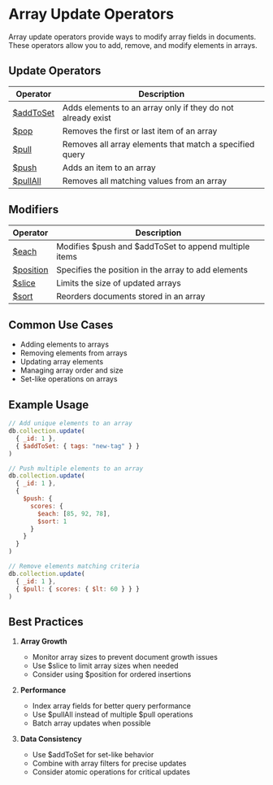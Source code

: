 # Array Update Operators

Array update operators provide ways to modify array fields in documents. These operators allow you to add, remove, and modify elements in arrays.

## Update Operators

| Operator | Description |
|----------|-------------|
| [$addToSet](addToSet.md) | Adds elements to an array only if they do not already exist |
| [$pop](pop.md) | Removes the first or last item of an array |
| [$pull](pull.md) | Removes all array elements that match a specified query |
| [$push](push.md) | Adds an item to an array |
| [$pullAll](pullAll.md) | Removes all matching values from an array |

## Modifiers

| Operator | Description |
|----------|-------------|
| [$each](each.md) | Modifies $push and $addToSet to append multiple items |
| [$position](position.md) | Specifies the position in the array to add elements |
| [$slice](slice.md) | Limits the size of updated arrays |
| [$sort](sort.md) | Reorders documents stored in an array |

## Common Use Cases

- Adding elements to arrays
- Removing elements from arrays
- Updating array elements
- Managing array order and size
- Set-like operations on arrays

## Example Usage

```javascript
// Add unique elements to an array
db.collection.update(
  { _id: 1 },
  { $addToSet: { tags: "new-tag" } }
)

// Push multiple elements to an array
db.collection.update(
  { _id: 1 },
  {
    $push: {
      scores: {
        $each: [85, 92, 78],
        $sort: 1
      }
    }
  }
)

// Remove elements matching criteria
db.collection.update(
  { _id: 1 },
  { $pull: { scores: { $lt: 60 } } }
)
```

## Best Practices

1. **Array Growth**
   - Monitor array sizes to prevent document growth issues
   - Use $slice to limit array sizes when needed
   - Consider using $position for ordered insertions

2. **Performance**
   - Index array fields for better query performance
   - Use $pullAll instead of multiple $pull operations
   - Batch array updates when possible

3. **Data Consistency**
   - Use $addToSet for set-like behavior
   - Combine with array filters for precise updates
   - Consider atomic operations for critical updates 